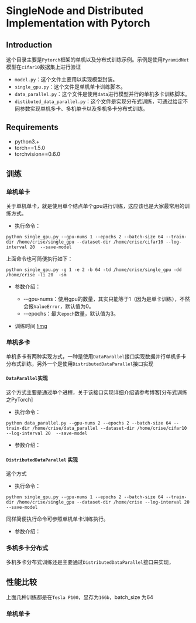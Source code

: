 # SingleNode and Distributed Implementation with Pytorch 

## Introduction
这个目录主要是`Pytorch`框架的单机以及分布式训练示例。示例是使用`PyramidNet`模型在`cifar10`数据集上进行验证

* `model.py`：这个文件主要用以实现模型封装。
* `single_gpu.py`：这个文件是单机单卡训练脚本。
* `data_parallel.py`：这个文件是使用`data`进行模型并行的单机多卡训练脚本。
* `distibuted_data_parallel.py`：这个文件是实现分布式训练，可通过给定不同参数实现单机多卡、多机单卡以及多机多卡分布式训练。

## Requirements
* python3.+
* torch==1.5.0
* torchvision==0.6.0

## 训练

### 单机单卡
关于单机单卡，就是使用单个结点单个gpu进行训练，这应该也是大家最常用的训练方式。

* 执行命令：
```
python single_gpu.py --gpu-nums 1 --epochs 2 --batch-size 64 --train-dir /home/crise/single_gpu --dataset-dir /home/crise/cifar10 --log-interval 20  --save-model
```
上面命令也可简便执行如下：
```
python single_gpu.py -g 1 -e 2 -b 64 -td /home/crise/single_gpu -dd /home/crise -li 20  -sm
```
* 参数介绍：
    * --gpu-nums：使用gpu的数量，其实只能等于1（因为是单卡训练），不然会报`ValueError`，默认值为0。
    * --epochs：最大`epoch`数量，默认值为3。

* 训练时间
  [!img](../imgs/pytorch/sg_time.PNG)

### 单机多卡
单机多卡有两种实现方式，一种是使用`DataParallel`接口实现数据并行单机多卡分布式训练，另外一个是使用`DistributedDataParallel`接口实现

#### `DataParallel`实现
这个方式主要是通过单个进程，关于该接口实现详细介绍请参考博客[分布式训练之PyTorch]

* 执行命令：
```
python data_parallel.py --gpu-nums 2 --epochs 2 --batch-size 64 --train-dir /home/crise/data_parallel --dataset-dir /home/crise/cifar10 --log-interval 20  --save-model
```

* 参数介绍：


#### `DistributedDataParallel` 实现
这个方式

* 执行命令：
```
python single_gpu.py --gpu-nums 1 --epochs 2 --batch-size 64 --train-dir /home/crise/single_gpu --dataset-dir /home/crise --log-interval 20  --save-model
```
同样简便执行命令可参照单机单卡训练执行。

* 参数介绍：


### 多机多卡分布式
多机多卡分布式训练还是主要通过`DistributedDataParallel`接口来实现，



## 性能比较 
上面几种训练都是在`Tesla P100`，显存为`16Gb`，batch_size 为64 

### 单机单卡

